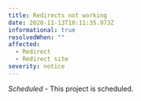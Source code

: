 ```yaml
---
title: Redirects not working
date: 2020-11-13T10:11:35.973Z
informational: true
resolvedWhen: ""
affected:
  - Redirect
  - Redirect site
severity: notice
---
```

*Scheduled -* This project is scheduled.